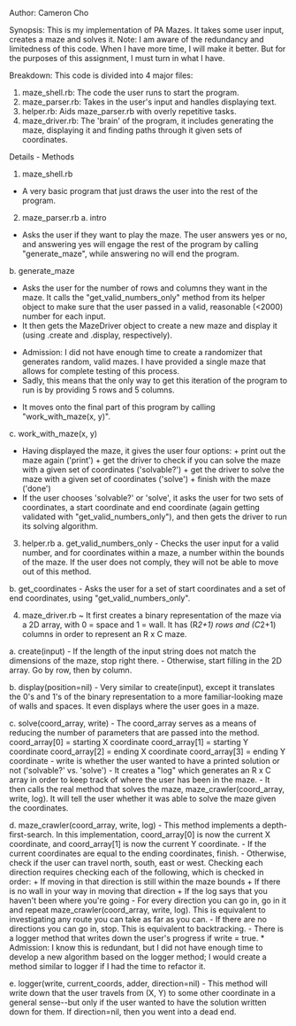 Author: Cameron Cho

Synopsis: This is my implementation of PA Mazes. It takes some user input, creates a maze and solves it.
Note: I am aware of the redundancy and limitedness of this code. When I have more time, I will make it better. But for the purposes of this assignment, I must turn in what I have.

 Breakdown: This code is divided into 4 major files:
 1. maze_shell.rb: The code the user runs to start the program.
 2. maze_parser.rb: Takes in the user's input and handles displaying text.
 3. helper.rb: Aids maze_parser.rb with overly repetitive tasks.
 4. maze_driver.rb: The 'brain' of the program, it includes generating the maze, displaying it and finding paths through it given sets of coordinates.

 Details - Methods
 1. maze_shell.rb
  - A very basic program that just draws the user into the rest of the program.

 2. maze_parser.rb
  a. intro
   - Asks the user if they want to play the maze. The user answers yes or no, and answering yes will engage the rest of the program by calling "generate_maze", while answering no will end the program.

  b. generate_maze
   - Asks the user for the number of rows and columns they want in the maze. It calls the "get_valid_numbers_only" method from its helper object to make sure that the user passed in a valid, reasonable (<2000) number for each input.
   - It then gets the MazeDriver object to create a new maze and display it (using .create and .display, respectively).
   * Admission: I did not have enough time to create a randomizer that generates random, valid mazes. I have provided a single maze that allows for complete testing of this process.
   * Sadly, this means that the only way to get this iteration of the program to run is by providing 5 rows
   and 5 columns.
   - It moves onto the final part of this program by calling "work_with_maze(x, y)".

  c. work_with_maze(x, y)
   - Having displayed the maze, it gives the user four options:
    + print out the maze again ('print')
    + get the driver to check if you can solve the maze with a given set of coordinates ('solvable?')
    + get the driver to solve the maze with a given set of coordinates ('solve')
    + finish with the maze ('done')
   - If the user chooses 'solvable?' or 'solve', it asks the user for two sets of coordinates, a start coordinate and end coordinate (again getting validated with "get_valid_numbers_only"), and then gets the driver to run its solving algorithm.

  3. helper.rb
   a. get_valid_numbers_only
    - Checks the user input for a valid number, and for coordinates within a maze, a number within the bounds of the maze. If the user does not comply, they will not be able to move out of this method.

   b. get_coordinates
    - Asks the user for a set of start coordinates and a set of end coordinates, using "get_valid_numbers_only".

  4. maze_driver.rb
   ~ It first creates a binary representation of the maze via a 2D array, with 0 = space and 1 = wall. It has (R*2+1) rows and (C*2+1) columns in order to represent an R x C maze.

   a. create(input)
    - If the length of the input string does not match the dimensions of the maze, stop right there.
    - Otherwise, start filling in the 2D array. Go by row, then by column.

   b. display(position=nil)
    - Very similar to create(input), except it translates the 0's and 1's of the binary representation to a more familiar-looking maze of walls and spaces. It even displays where the user goes in a maze.

   c. solve(coord_array, write)
    - The coord_array serves as a means of reducing the number of parameters that are passed into the method.
     coord_array[0] = starting X coordinate
     coord_array[1] = starting Y coordinate
     coord_array[2] = ending X coordinate
     coord_array[3] = ending Y coordinate
    - write is whether the user wanted to have a printed solution or not ('solvable?' vs. 'solve')
    - It creates a "log" which generates an R x C array in order to keep track of where the user has been in the maze.
    - It then calls the real method that solves the maze, maze_crawler(coord_array, write, log). It will tell the user whether it was able to solve the maze given the coordinates.

   d. maze_crawler(coord_array, write, log)
    - This method implements a depth-first-search. In this implementation, coord_array[0] is now the current X coordinate, and coord_array[1] is now the current Y coordinate.
    - If the current coordinates are equal to the ending coordinates, finish.
    - Otherwise, check if the user can travel north, south, east or west. Checking each direction requires checking each of the following, which is checked in order:
     + If moving in that direction is still within the maze bounds
     + If there is no wall in your way in moving that direction
     + If the log says that you haven't been where you're going
    - For every direction you can go in, go in it and repeat maze_crawler(coord_array, write, log). This is equivalent to investigating any route you can take as far as you can.
    - If there are no directions you can go in, stop. This is equivalent to backtracking.
    - There is a logger method that writes down the user's progress if write = true.
    * Admission: I know this is redundant, but I did not have enough time to develop a new algorithm based on the logger method; I would create a method similar to logger if I had the time to refactor it.

   e. logger(write, current_coords, adder, direction=nil)
    - This method will write down that the user travels from (X, Y) to some other coordinate in a general sense--but only if the user wanted to have the solution written down for them. If direction=nil, then you went into a dead end.

